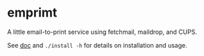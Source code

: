 # emprimt
A little email-to-print service using fetchmail, maildrop, and CUPS.

See [doc](doc) and `./install -h` for details on installation and usage.
